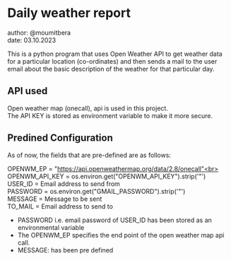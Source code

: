 # Daily weather report
author: @moumitbera<br>
date: 03.10.2023

This is a python program that uses Open Weather API to get weather data for a particular location (co-ordinates) and then sends a mail to the user email about the basic description of the weather for that particular day. 

## API used
Open weather map (onecall), api is used in this project.<br> 
The API KEY is stored as environment variable to make it more secure. 

## Predined Configuration
As of now, the fields that are pre-defined are as follows:<br>

OPENWM_EP = "https://api.openweathermap.org/data/2.8/onecall"<br>
OPENWM_API_KEY = os.environ.get("OPENWM_API_KEY").strip('"')<br>
USER_ID = Email address to send from<br>
PASSWORD = os.environ.get("GMAIL_PASSWORD").strip('"')<br>
MESSAGE = Message to be sent<br>
TO_MAIL = Email address to send to<br>

* PASSWORD i.e. email password of USER_ID has been stored as an environmental variable
* The OPENWM_EP specifies the end point of the open weather map api call.
* MESSAGE: has been pre defined

